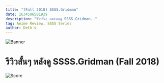 ```yaml
---
title: "[Fall 2018] SSSS.Gridman"
date: 1634506581939
description: "รีวิวสั้นๆ หลังจากดู SSSS.Gridman.."
tag: Anime Review, SSSS Series
author: Deth's
---
```

![Banner](https://cdn.myanimelist.net/images/anime/1973/95616.jpg)

# รีวิวสั้นๆ หลังดู SSSS.Gridman (Fall 2018)

![Score](https://img.shields.io/badge/Score-8%2F10-coral?style=for-the-badge)